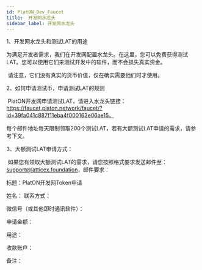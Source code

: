 ```yaml
---
id: PlatON_Dev_Faucet
title:  开发网水龙头
sidebar_label: 开发网水龙头
---
```



1、开发网水龙头和测试LAT的用途

​      为满足开发者需求，我们在开发网配置水龙头。在这里，您可以免费获得测试LAT。您可以使用它们来测试开发中的软件，而不会损失真实资金。

​      请注意，它们没有真实的货币价值，仅在确实需要他们时才使用。

2、如何申请测试币，申请测试LAT的规则

​       PlatON开发网申请测试LAT，请进入水龙头链接：https://faucet.platon.network/faucet/?id=39fa041c887f11eba4f000163e06ae15。

​       每个邮件地址每天限制领取200个测试LAT，若有大额测试LAT申请的需求，请参考下文。

3、大额测试LAT申请方式：

​      如果您有领取大额测试LAT的需求，请您按照格式要求发送邮件至：[support@latticex.foundation](mailto:support@latticex.foundation)，邮件要求：

标题：PlatON开发网Token申请 

姓名： 联系方式： 

微信号（或其他即时通讯软件）： 

申请金额： 

用途： 

收款账户： 

备注：






